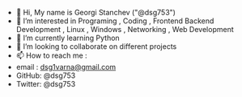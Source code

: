 - 👋 Hi, My name is Georgi Stanchev ("@dsg753") 
- 👀 I’m interested in Programing  , Coding , Frontend Backend Development , Linux , Windows , Networking , Web Development
- 🌱 I’m currently learning Python 
- 💞️ I’m looking to collaborate on different projects 
- 📫 How to reach me :
- email : dsg1varna@gmail.com
- GitHub: @dsg753
- Twitter: @dsg753 
<!---
dsg753/dsg753 is a ✨ special ✨ repository because its `README.md` (this file) appears on your GitHub profile.
You can click the Preview link to take a look at your changes.
--->
